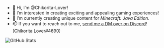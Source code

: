 - 👋 Hi, I’m @Chikorita-Lover!
- 👀 I’m interested in creating exciting and appealing gaming experiences!
- 🌱 I’m currently creating unique content for *Minecraft: Java Edition*.
- 📫 If you want to reach out to me, [send me a DM over on Discord](https://discord.com/users/487020064579649556)! (Chikorita Lover#4690)

![GitHub Stats](https://github-readme-stats.vercel.app/api?username=chikorita-lover)
